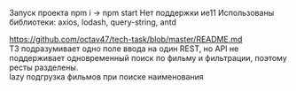 
Запуск проекта npm i -> npm start
Нет поддержки ие11 
Использованы библиотеки: axios, lodash, query-string, antd  

https://github.com/octav47/tech-task/blob/master/README.md  
ТЗ подразумивает одно поле ввода на один REST, но API не поддерживает одновременный поиск по фильму и фильтрации, поэтому ресты разделены.  
lazy подгрузка фильмов при поиске наименования  
